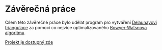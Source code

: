 # Závěrečná práce
Cílem této závěrečné práce bylo udělat program pro vytváření [Delaunayovi triangulace](https://en.wikipedia.org/wiki/Delaunay_triangulation) za pomocí co nejvíce optimalizovaného [Bowyer-Watsnova algoritmu](https://en.wikipedia.org/wiki/Bowyer%E2%80%93Watson_algorithm).
<!-- needs github pages the repository has to be public to do that will add later -->
[Projekt je dostupný zde]()
